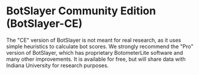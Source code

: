 # BotSlayer Community Edition (BotSlayer-CE)

The "CE" version of BotSlayer is not meant for real research, as it uses simple heuristics to calculate bot scores. We strongly recommend the "Pro" version of BotSlayer, which has proprietary BotometerLite software and many other improvements. It is available for free, but will share data with Indiana University for research purposes.
